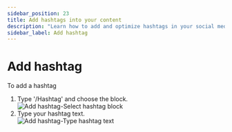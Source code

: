 ```yaml
---
sidebar_position: 23
title: Add hashtags into your content
description: "Learn how to add and optimize hashtags in your social media content designs."
sidebar_label: Add hashtag 
---
```


# Add hashtag

To add a hashtag

<ol>
  <li>Type '/Hashtag' and choose the block.</li>  
  <img alt="Add hashtag-Select hashtag block" src="/img/working-with-content/add-hashtag/1_add-hashtag_select-hashtag-block.png" />  
  <li>Type your hashtag text.</li>  
  <img alt="Add hashtag-Type hashtag text" src="/img/working-with-content/add-hashtag/2_add-hashtag_type-hashtag-text.png" />  
</ol>